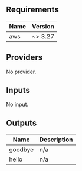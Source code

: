 ## Requirements

| Name | Version |
|------|---------|
| aws | ~> 3.27 |

## Providers

No provider.

## Inputs

No input.

## Outputs

| Name | Description |
|------|-------------|
| goodbye | n/a |
| hello | n/a |
